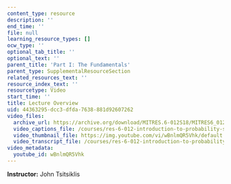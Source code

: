 ```yaml
---
content_type: resource
description: ''
end_time: ''
file: null
learning_resource_types: []
ocw_type: ''
optional_tab_title: ''
optional_text: ''
parent_title: 'Part I: The Fundamentals'
parent_type: SupplementalResourceSection
related_resources_text: ''
resource_index_text: ''
resourcetype: Video
start_time: ''
title: Lecture Overview
uid: 44363295-dcc3-dfda-7638-881d92607262
video_files:
  archive_url: https://archive.org/download/MITRES.6-012S18/MITRES6_012S18_L12-01_300k.mp4
  video_captions_file: /courses/res-6-012-introduction-to-probability-spring-2018/f1801536c89f537cae345e7771b4cf3c_wBnlmQR5Vhk.vtt
  video_thumbnail_file: https://img.youtube.com/vi/wBnlmQR5Vhk/default.jpg
  video_transcript_file: /courses/res-6-012-introduction-to-probability-spring-2018/c9c78d835c87fea5008733490000008f_wBnlmQR5Vhk.pdf
video_metadata:
  youtube_id: wBnlmQR5Vhk
---
```


**Instructor:** John Tsitsiklis



